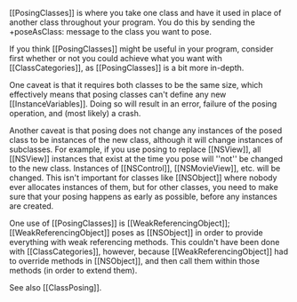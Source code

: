 [[PosingClasses]] is where you take one class and have it used in place of another class throughout your program. You do this by sending the +poseAsClass: message to the class you want to pose.

If you think [[PosingClasses]] might be useful in your program, consider first whether or not you could achieve what you want with [[ClassCategories]], as [[PosingClasses]] is a bit more in-depth.

One caveat is that it requires both classes to be the same size, which effectively means that posing classes can't define any new [[InstanceVariables]]. Doing so will result in an error, failure of the posing operation, and (most likely) a crash.

Another caveat is that posing does not change any instances of the posed class to be instances of the new class, although it will change instances of subclasses. For example, if you use posing to replace [[NSView]], all [[NSView]] instances that exist at the time you pose will ''not'' be changed to the new class. Instances of [[NSControl]], [[NSMovieView]], etc. will be changed. This isn't important for classes like [[NSObject]] where nobody ever allocates instances of them, but for other classes, you need to make sure that your posing happens as early as possible, before any instances are created.

One use of [[PosingClasses]] is [[WeakReferencingObject]]; [[WeakReferencingObject]] poses as [[NSObject]] in order to provide everything with weak referencing methods. This couldn't have been done with [[ClassCategories]], however, because [[WeakReferencingObject]] had to override methods in [[NSObject]], and then call them within those methods (in order to extend them).

See also [[ClassPosing]].
